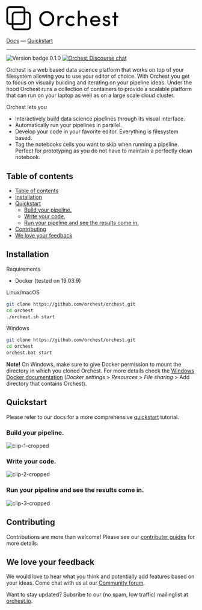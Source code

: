 <img src='docs/source/img/logo.png' width="300px" />
<br/>

[Docs](https://orchest.readthedocs.io/en/latest/) 
— [Quickstart](https://orchest.readthedocs.io/en/latest/quickstart.html) 

-----
<img alt="Version badge 0.1.0"
src="https://img.shields.io/badge/version-0.1.0-blue" />  <a
href="https://community.orchest.io/"><img alt="Orchest Discourse chat"
src="https://img.shields.io/discourse/status?server=https%3A%2F%2Fcommunity.orchest.io"
/></a>

Orchest is a web based data science platform that works on top of your filesystem allowing you to use your
editor of choice. With Orchest you get to focus on visually building and iterating on your
pipeline ideas. Under the hood Orchest runs a collection of containers to provide a scalable platform that can run on your laptop as well as on a large scale cloud cluster.

Orchest lets you
* Interactively build data science pipelines through its visual interface.
* Automatically run your pipelines in parallel.
* Develop your code in your favorite editor. Everything is filesystem based.
* Tag the notebooks cells you want to skip when running a pipeline. Perfect for prototyping as you do not 
  have to maintain a perfectly clean notebook.


## Table of contents
- [Table of contents](#table-of-contents)
- [Installation](#installation)
- [Quickstart](#quickstart)
  - [Build your pipeline.](#build-your-pipeline)
  - [Write your code.](#write-your-code)
  - [Run your pipeline and see the results come in.](#run-your-pipeline-and-see-the-results-come-in)
- [Contributing](#contributing)
- [We love your feedback](#we-love-your-feedback)


## Installation
Requirements
* Docker (tested on 19.03.9)

Linux/macOS
```bash
git clone https://github.com/orchest/orchest.git
cd orchest
./orchest.sh start
```

Windows
```bash
git clone https://github.com/orchest/orchest.git
cd orchest
orchest.bat start
```

**Note!** On Windows, make sure to give Docker permission to mount the directory in which
you cloned Orchest. For more details check the [Windows Docker documentation](https://docs.docker.com/docker-for-windows/#resources) (_Docker settings_ > _Resources_ > _File sharing_ > Add directory that contains Orchest).


## Quickstart
Please refer to our docs for a more comprehensive 
[quickstart](https://orchest.readthedocs.io/en/latest/quickstart.html) tutorial.

### Build your pipeline.

![clip-1-cropped](https://user-images.githubusercontent.com/1309307/82610388-8ffc7580-9bbe-11ea-8886-d045ff6b76d0.gif)

### Write your code.

![clip-2-cropped](https://user-images.githubusercontent.com/1309307/82610397-94c12980-9bbe-11ea-8e16-eb686d0cfc75.gif)

### Run your pipeline and see the results come in.

![clip-3-cropped](https://user-images.githubusercontent.com/1309307/82610401-95f25680-9bbe-11ea-9de3-b4dc44a1e01b.gif)


## Contributing
Contributions are more than welcome! Please see our 
[contributer guides](https://orchest.readthedocs.io/en/latest/development/contributer_guides.html)
for more details.


## We love your feedback
We would love to hear what you think and potentially add features based on your ideas. Come chat
with us at our [Community forum](https://community.orchest.io/).

Want to stay updated? Subsribe to our (no spam, low traffic) mailinglist at
[orchest.io](https://www.orchest.io/).
